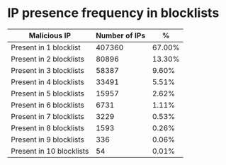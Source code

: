 # IP presence frequency in blocklists
| Malicious IP | Number of IPs | % |
|----|----|----|
| Present in 1 blocklist | 407360 | 67.00% |
| Present in 2 blocklists | 80896 | 13.30% |
| Present in 3 blocklists | 58387 | 9.60% |
| Present in 4 blocklists | 33491 | 5.51% |
| Present in 5 blocklists | 15957 | 2.62% |
| Present in 6 blocklists | 6731 | 1.11% |
| Present in 7 blocklists | 3229 | 0.53% |
| Present in 8 blocklists | 1593 | 0.26% |
| Present in 9 blocklists | 336 | 0.06% |
| Present in 10 blocklists | 54 | 0.01% |
